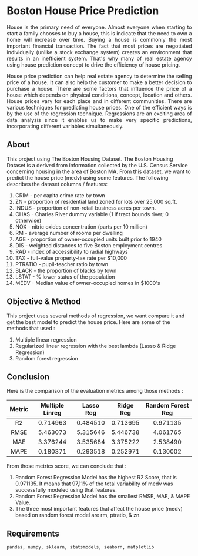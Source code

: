 # Boston House Price Prediction

<p align="justify">House is the primary need of everyone. Almost everyone when starting to start a family chooses to buy a house, this is indicate that the need to own a home will increase over time. Buying a house is commonly the most important financial transaction. The fact that most prices are negotiated individually (unlike a stock exchange system) creates an environment that results in an inefficient system. That's why many of real estate agency using house prediction concept to drive the efficiency of house pricing.</p>

<p align="justify">House price prediction can help real estate agency to determine the selling price of a house. It can also help the customer to make a better decision to purchase a house. There are some factors that influence the price of a house which depends on physical conditions, concept, location and others. House prices vary for each place and in different communities. There are various techniques for predicting house prices. One of the efficient ways is by the use of the regression technique. Regressions are an exciting area of data analysis since it enables us to make very specific predictions, incorporating different variables simultaneously.</p>

## About
This project using The Boston Housing Dataset. The Boston Housing Dataset is a derived from information collected by the U.S. Census Service concerning housing in the area of Boston MA. From this dataset, we want to predict the house price (medv) using some features. The following describes the dataset columns / features: 
1. CRIM - per capita crime rate by town
2. ZN - proportion of residential land zoned for lots over 25,000 sq.ft.
3. INDUS - proportion of non-retail business acres per town.
4. CHAS - Charles River dummy variable (1 if tract bounds river; 0 otherwise)
5. NOX - nitric oxides concentration (parts per 10 million)
6. RM - average number of rooms per dwelling
7. AGE - proportion of owner-occupied units built prior to 1940
8. DIS - weighted distances to five Boston employment centres
9. RAD - index of accessibility to radial highways
10. TAX - full-value property-tax rate per $10,000
11. PTRATIO - pupil-teacher ratio by town
12. BLACK - the proportion of blacks by town
13. LSTAT - % lower status of the population
14. MEDV - Median value of owner-occupied homes in $1000's

## Objective & Method
This project uses several methods of regression, we want compare it and get the best model to predict the house price. Here are some of the methods that used :
1. Multiple linear regression
2. Regularized linear regression with the best lambda (Lasso & Ridge Regression)
3. Random forest regression

## Conclusion
   Here is the comparison of the evaluation metrics among those methods :
   
| Metric | Multiple Linreg | Lasso Reg | Ridge Reg | Random Forest Reg |
| :---: | :---: | :---: | :---: | :---: | 
| R2 | 0.714963 | 0.484510 | 0.713695 | 0.971135 |
| RMSE | 5.463073| 5.315646 | 5.446738 | 4.061765 |
| MAE | 3.376244| 3.535684 | 3.375222 | 2.538490 |
| MAPE | 0.180371| 0.293518 | 0.252971 | 0.130002 |

From those metrics score, we can conclude that :
1. Random Forest Regression Model has the highest R2 Score, that is 0.971135. It means that 97,11% of the total variability of medv was successfully modeled using that features. 
2. Random Forest Regression Model has the smallest RMSE, MAE, & MAPE Value.
3. The three most important features that affect the house price (medv) based on random forest model are rm, ptratio, & zn.

## Requirements

```
pandas, numpy, sklearn, statsmodels, seaborn, matplotlib
